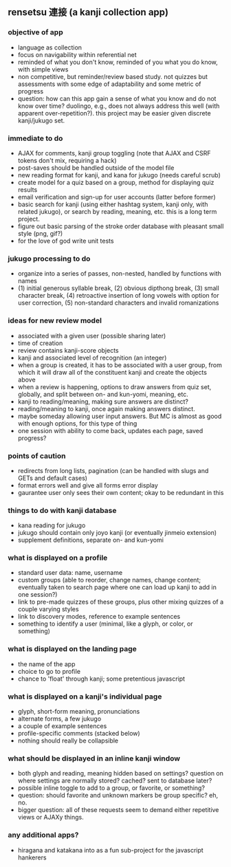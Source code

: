 ## rensetsu 連接 (a kanji collection app)

### objective of app
- language as collection
- focus on navigability within referential net
- reminded of what you don't know, reminded of you what you do know, with simple views
- non competitive, but reminder/review based study. not quizzes but assessments with some edge of adaptability and some metric of progress
- question: how can this app gain a sense of what you know and do not know over time? duolingo, e.g., does not always address this well (with apparent over-repetition?). this project may be easier given discrete kanji/jukugo set.

### immediate to do
- AJAX for comments, kanji group toggling (note that AJAX and CSRF tokens don't mix, requiring a hack)
- post-saves should be handled outside of the model file
- new reading format for kanji, and kana for jukugo (needs careful scrub)
- create model for a quiz based on a group, method for displaying quiz results
- email verification and sign-up for user accounts (latter before former)
- basic search for kanji (using either hashtag system, kanji only, with related jukugo), or search by reading, meaning, etc. this is a long term project.
- figure out basic parsing of the stroke order database with pleasant small style (png, gif?)
- for the love of god write unit tests

### jukugo processing to do
- organize into a series of passes, non-nested, handled by functions with names
- (1) initial generous syllable break, (2) obvious dipthong break, (3) small character break, (4) retroactive insertion of long vowels with option for user correction, (5) non-standard characters and invalid romanizations

### ideas for new review model
- associated with a given user (possible sharing later)
- time of creation
- review contains kanji-score objects
- kanji and associated level of recognition (an integer)
- when a group is created, it has to be associated with a user group, from which it will draw all of the constituent kanji and create the objects above
- when a review is happening, options to draw answers from quiz set, globally, and split between on- and kun-yomi, meaning, etc.
- kanji to reading/meaning, making sure answers are distinct?
- reading/meaning to kanji, once again making answers distinct.
- maybe someday allowing user input answers. But MC is almost as good with enough options, for this type of thing
- one session with ability to come back, updates each page, saved progress?

### points of caution
- redirects from long lists, pagination (can be handled with slugs and GETs and default cases)
- format errors well and give all forms error display
- gaurantee user only sees their own content; okay to be redundant in this

### things to do with kanji database
- kana reading for jukugo
- jukugo should contain only joyo kanji (or eventually jinmeio extension)
- supplement definitions, separate on- and kun-yomi

### what is displayed on a profile
- standard user data: name, username
- custom groups (able to reorder, change names, change content; eventually taken to search page where one can load up kanji to add in one session?)
- link to pre-made quizzes of these groups, plus other mixing quizzes of a couple varying styles
- link to discovery modes, reference to example sentences
- something to identify a user (minimal, like a glyph, or color, or something)

### what is displayed on the landing page
- the name of the app
- choice to go to profile
- chance to 'float' through kanji; some pretentious javascript

### what is displayed on a kanji's individual page
- glyph, short-form meaning, pronunciations
- alternate forms, a few jukugo
- a couple of example sentences
- profile-specific comments (stacked below)
- nothing should really be collapsible

### what should be displayed in an inline kanji window
- both glyph and reading, meaning hidden based on settings? question on where settings are normally stored? cached? sent to database later?
- possible inline toggle to add to a group, or favorite, or something?
- question: should favorite and unknown markers be group specific? eh, no.
- bigger question: all of these requests seem to demand either repetitive views or AJAXy things.

### any additional apps?
- hiragana and katakana into as a fun sub-project for the javascript hankerers